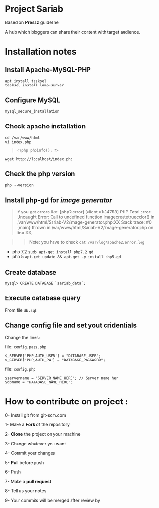 Project Sariab
===
Based on **Pressz** guideline

A hub which bloggers can share their content with target audience.

# Installation notes

## Install Apache-MySQL-PHP

```
apt install tasksel
tasksel install lamp-server
```

## Configure MySQL

```
mysql_secure_installation
```

## Check apache installation

```
cd /var/www/html
vi index.php
```
> `<?php phpinfo(); ?>`
```
wget http://localhost/index.php
```

## Check the php version

`php --version`

## Install php-gd for *image generator*

> If you get errors like: [php7:error] [client ::1:34758] PHP Fatal error:  Uncaught Error: Call to undefined function imagecreatetruecolor() in /var/www/html/Sariab-V2/image-generator.php:XX Stack trace: #0 {main}  thrown in /var/www/html/Sariab-V2/image-generator.php on line XX,

>> Note: you have to check `cat /var/log/apache2/error.log`

- php 7.2 `sudo apt-get install php7.2-gd`
- php 5 `apt-get update && apt-get -y install php5-gd`

## Create database

```
mysql> CREATE DATABASE `sariab_data`;
```

## Execute database query

From file `db.sql`

## Change config file and set yout cridentials

Change the lines:

file: `config.pass.php`

```
$_SERVER['PHP_AUTH_USER'] = "DATABASE_USER";
$_SERVER['PHP_AUTH_PW'] = "DATABASE_PASSWORD";
```

file: `config.php`

```
$servername = "SERVER_NAME_HERE"; // Server name her
$dbname = "DATABASE_NAME_HERE";
```
# **How to contribute on project :**

0- Install git from git-scm.com

1- Make a **Fork** of the repository

2- **Clone** the project on your machine

3- Change whatever you want

4- Commit your changes

5- **Pull** before push

6- Push

7- Make a **pull request**

8- Tell us your notes

9- Your commits will be merged after review by 
